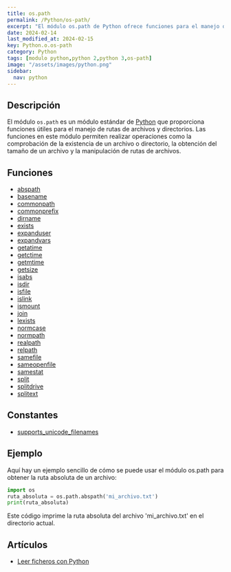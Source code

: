 ```yaml
---
title: os.path
permalink: /Python/os-path/
excerpt: "El módulo os.path de Python ofrece funciones para el manejo de rutas de archivos y directorios."
date: 2024-02-14
last_modified_at: 2024-02-15
key: Python.o.os-path
category: Python
tags: [modulo python,python 2,python 3,os-path]
image: "/assets/images/python.png"
sidebar:
  nav: python
---
```


## Descripción


El módulo `os.path` es un módulo estándar de [Python](https://www.manualweb.net/python/) que proporciona funciones útiles para el manejo de rutas de archivos y directorios. Las funciones en este módulo permiten realizar operaciones como la comprobación de la existencia de un archivo o directorio, la obtención del tamaño de un archivo y la manipulación de rutas de archivos.


## Funciones

- [abspath](https://www.w3api.com/Python/os-path/abspath/)
- [basename](https://www.w3api.com/Python/os-path/basename/)
- [commonpath](https://www.w3api.com/Python/os-path/commonpath/)
- [commonprefix](https://www.w3api.com/Python/os-path/commonprefix/)
- [dirname](https://www.w3api.com/Python/os-path/dirname/)
- [exists](https://www.w3api.com/Python/os-path/exists/)
- [expanduser](https://www.w3api.com/Python/os-path/expanduser/)
- [expandvars](https://www.w3api.com/Python/os-path/expandvars/)
- [getatime](https://www.w3api.com/Python/os-path/getatime/)
- [getctime](https://www.w3api.com/Python/os-path/getctime/)
- [getmtime](https://www.w3api.com/Python/os-path/getmtime/)
- [getsize](https://www.w3api.com/Python/os-path/getsize/)
- [isabs](https://www.w3api.com/Python/os-path/isabs/)
- [isdir](https://www.w3api.com/Python/os-path/isdir/)
- [isfile](https://www.w3api.com/Python/os-path/isfile/)
- [islink](https://www.w3api.com/Python/os-path/islink/)
- [ismount](https://www.w3api.com/Python/os-path/ismount/)
- [join](https://www.w3api.com/Python/os-path/join/)
- [lexists](https://www.w3api.com/Python/os-path/lexists/)
- [normcase](https://www.w3api.com/Python/os-path/normcase/)
- [normpath](https://www.w3api.com/Python/os-path/normpath/)
- [realpath](https://www.w3api.com/Python/os-path/realpath/)
- [relpath](https://www.w3api.com/Python/os-path/relpath/)
- [samefile](https://www.w3api.com/Python/os-path/samefile/)
- [sameopenfile](https://www.w3api.com/Python/os-path/sameopenfile/)
- [samestat](https://www.w3api.com/Python/os-path/samestat/)
- [split](https://www.w3api.com/Python/os-path/split/)
- [splitdrive](https://www.w3api.com/Python/os-path/splitdrive/)
- [splitext](https://www.w3api.com/Python/os-path/splitext/)

## Constantes

- [supports_unicode_filenames](https://www.w3api.com/Python/os-path/supports_unicode_filenames/)

## Ejemplo


Aquí hay un ejemplo sencillo de cómo se puede usar el módulo os.path para obtener la ruta absoluta de un archivo:


```python
import os
ruta_absoluta = os.path.abspath('mi_archivo.txt')
print(ruta_absoluta)

```


Este código imprime la ruta absoluta del archivo 'mi_archivo.txt' en el directorio actual.


## Artículos

- [Leer ficheros con Python](https://lineadecodigo.com/python/leer-ficheros-con-python/)
